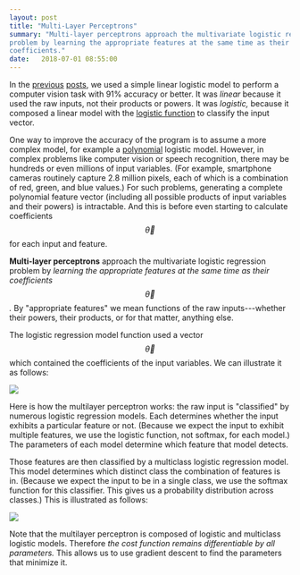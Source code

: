 ```yaml
---
layout: post
title: "Multi-Layer Perceptrons"
summary: "Multi-layer perceptrons approach the multivariate logistic regression
problem by learning the appropriate features at the same time as their
coefficients."
date:   2018-07-01 08:55:00
---
```


In the [previous](/2018/06/29/simple-computer-vision-python)
[posts](/2018/07/01/simple-computer-vision-julia), we used a simple linear
logistic model to perform a computer vision task with 91% accuracy or better.
It was _linear_ because it used the raw inputs, not their products or powers.
It was _logistic,_ because it composed a linear model with the [logistic
function](/2018/06/07/almost-entirely-nonlinear-regression) to classify the
input vector. 

One way to improve the accuracy of the program is to assume a more complex
model, for example a [polynomial](/2018/06/06/even-less-linear-regression)
logistic model. However, in complex problems like computer vision or speech
recognition, there may be hundreds or even millions of input variables. (For
example, smartphone cameras routinely capture 2.8 million pixels, each of which
is a combination of red, green, and blue values.) For such problems, generating
a complete polynomial feature vector (including all possible products of input
variables and their powers) is intractable. And this is before even starting to
calculate coefficients $$\vec{\theta}$$ for each input and feature.

**Multi-layer perceptrons** approach the multivariate logistic regression
problem by _learning the appropriate features at the same time as their
coefficients $$\vec{\theta}$$._ By "appropriate features" we mean functions of
the raw inputs---whether their powers, their products, or for that matter,
anything else.

The logistic regression model function used a vector $$\vec{\theta}$$ which
contained the coefficients of the input variables. We can illustrate it as
follows:

<img src="https://docs.google.com/drawings/d/e/2PACX-1vRAIYaNVeUlLxQGnQBjES2GiQZzdb_EOuaXBvb_HBdpVK2-IVGLzMlkUeeFQ25z26vrv7fx3i16jnpG/pub?w=318&amp;h=456">

Here is how the multilayer perceptron works: the raw input is "classified" by
numerous logistic regression models. Each determines whether the input exhibits
a particular feature or not. (Because we expect the input to exhibit multiple
features, we use the logistic function, not softmax, for each model.) The parameters of each model determine which feature that model detects.

Those features are then classified by a multiclass logistic regression model.
This model determines which distinct class the combination of features is in.
(Because we expect the input to be in a single class, we use the softmax
function for this classifier. This gives us a probability distribution across
classes.) This is illustrated as follows:

<img src="https://docs.google.com/drawings/d/e/2PACX-1vSOpMlgbcxengmHbgpbimSn_u3hb_prXJ40chZAT6X0m_z3qwOqBtXEnHdVofft4cdkYPDB8KBHD993/pub?w=525&amp;h=565">

Note that the multilayer perceptron is composed of logistic and multiclass
logistic models. Therefore _the cost function remains differentiable by all
parameters._ This allows us to use gradient descent to find the parameters that
minimize it.
